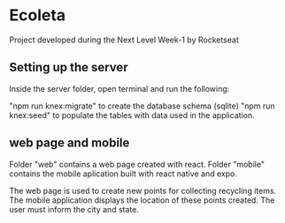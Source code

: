 # Ecoleta

Project developed during the Next Level Week-1 by Rocketseat

## Setting up the server

Inside the server folder, open terminal and run the following:

"npm run knex:migrate" to create the database schema (sqlite)
"npm run knex:seed" to populate the tables with data used in the application.

## web page and mobile

Folder "web" contains a web page created with react.
Folder "mobile" contains the mobile aplication built with react native and expo.

The web page is used to create new points for collecting recycling items.
The mobile application displays the location of these points created. The user must inform the city and state.